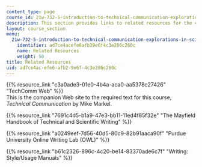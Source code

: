 ```yaml
---
content_type: page
course_id: 21w-732-5-introduction-to-technical-communication-explorations-in-scientific-and-technical-writing-fall-2006
description: This section provides links to related resources for the course.
layout: course_section
menu:
  21w-732-5-introduction-to-technical-communication-explorations-in-scientific-and-technical-writing-fall-2006:
    identifier: ad7ce4acefe6afb29e6f4c3e286c260c
    name: Related Resources
    weight: 50
title: Related Resources
uid: ad7ce4ac-efe6-afb2-9e6f-4c3e286c260c
---
```


{{% resource_link "c3a0ade3-01e0-4b4a-aca0-aa5378c27426" "TechComm Web" %}}  
This is the companion Web site to the required text for this course, _Technical Communication_ by Mike Markel.

{{% resource_link "7691c4d5-b1a9-47e3-bb11-11ed4f85f32e" "The Mayfield Handbook of Technical and Scientific Writing" %}}

{{% resource_link "a0249eef-7d56-40d5-80c9-82b91aaca90f" "Purdue University Online Writing Lab (OWL)" %}}

{{% resource_link "b61c2326-896c-4c20-be14-83370ade6c7f" "Writing: Style/Usage Manuals" %}}